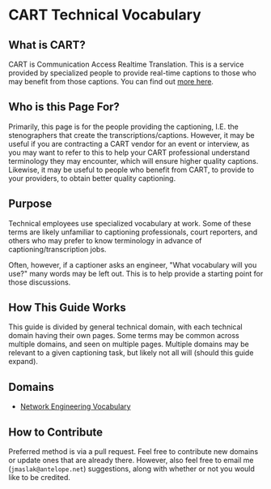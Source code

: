 # CART Technical Vocabulary

## What is CART?

CART is Communication Access Realtime Translation. This is a service
provided by specialized people to provide real-time captions to those
who may benefit from those captions.  You can find out [more
here](https://mn.gov/deaf-hard-of-hearing/communication-access/cart/).

## Who is this Page For?

Primarily, this page is for the people providing the captioning, I.E.
the stenographers that create the transcriptions/captions.  However, it
may be useful if you are contracting a CART vendor for an event or
interview, as you may want to refer to this to help your CART
professional understand terminology they may encounter, which will
ensure higher quality captions. Likewise, it may be useful to people who
benefit from CART, to provide to your providers, to obtain better
quality captioning.

## Purpose

Technical employees use specialized vocabulary at work.  Some of these
terms are likely unfamiliar to captioning professionals, court
reporters, and others who may prefer to know terminology in advance of
captioning/transcription jobs.

Often, however, if a captioner asks an engineer, "What vocabulary will
you use?" many words may be left out.  This is to help provide a
starting point for those discussions.

## How This Guide Works

This guide is divided by general technical domain, with each technical
domain having their own pages. Some terms may be common across multiple
domains, and seen on multiple pages.  Multiple domains may be relevant
to a given captioning task, but likely not all will (should this guide
expand).

## Domains

 * [Network Engineering Vocabulary](Network-Engineering.md)

## How to Contribute

Preferred method is via a pull request.  Feel free to contribute new
domains or update ones that are already there.  However, also feel free
to email me (`jmaslak@antelope.net`) suggestions, along with whether or
not you would like to be credited.

